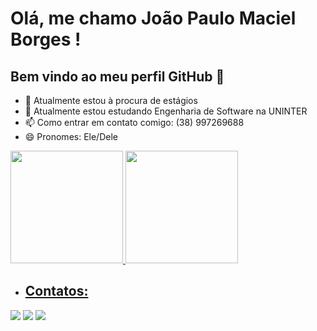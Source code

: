 # Olá, me chamo João Paulo Maciel Borges ! 
## Bem vindo ao meu perfil GitHub 👋
- 🔭 Atualmente estou à procura de estágios
- 🌱 Atualmente estou estudando Engenharia de Software na UNINTER
- 📫 Como entrar em contato comigo: (38) 997269688
- 😄 Pronomes: Ele/Dele


<div>
<a href="https://github.com/seu-usuário-aqui">
<img loading="lazy" height="180em" src="https://github-readme-stats.vercel.app/api/top-langs/?username=JoaoPauloM1&layout=compact&langs_count=7&theme=dracula"/>
<img loading="lazy" height="180em" src="https://github-readme-stats.vercel.app/api?username=JoaoPauloM1&show_icons=true&theme=dracula&include_all_commits=true&count_private=true"/>
</div>


- ## Contatos:

<div>
<a href="https://instagram.com/joaopauloo.m" target="_blank"><img loading="lazy" src="https://img.shields.io/badge/-Instagram-%23E4405F?style=for-the-badge&logo=instagram&logoColor=white" target="_blank"></a>
<a href = "mailto:contato@joaopaulomacielborges@gmail.com"><img loading="lazy" src="https://img.shields.io/badge/Gmail-D14836?style=for-the-badge&logo=gmail&logoColor=white" target="_blank"></a>
<a href="https://www.linkedin.com/in/joão-paulo-maciel-" target="_blank"><img loading="lazy" src="https://img.shields.io/badge/-LinkedIn-%230077B5?style=for-the-badge&logo=linkedin&logoColor=white" target="_blank"></a>   
</div>
